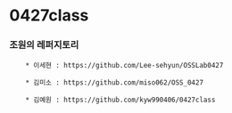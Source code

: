 # 0427class



### 조원의 레퍼지토리
        * 이세현 : https://github.com/Lee-sehyun/OSSLab0427

        * 김미소 : https://github.com/miso062/OSS_0427

        * 김예원 : https://github.com/kyw990406/0427class

